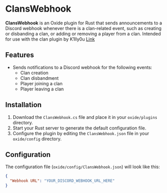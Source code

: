 # ClansWebhook

**ClansWebhook** is an Oxide plugin for Rust that sends announcements to a Discord webhook whenever there is a clan-related event, such as creating or disbanding a clan, or adding or removing a player from a clan. Intended for use with the clan plugin by K1lly0u [Link](https://umod.org/plugins/clans)

## Features

- Sends notifications to a Discord webhook for the following events:
  - Clan creation
  - Clan disbandment
  - Player joining a clan
  - Player leaving a clan

## Installation

1. Download the `ClansWebhook.cs` file and place it in your `oxide/plugins` directory.
2. Start your Rust server to generate the default configuration file.
3. Configure the plugin by editing the `ClansWebhook.json` file in your `oxide/config` directory.

## Configuration

The configuration file (`oxide/config/ClansWebhook.json`) will look like this:

```json
{
  "Webhook URL": "YOUR_DISCORD_WEBHOOK_URL_HERE"
}
